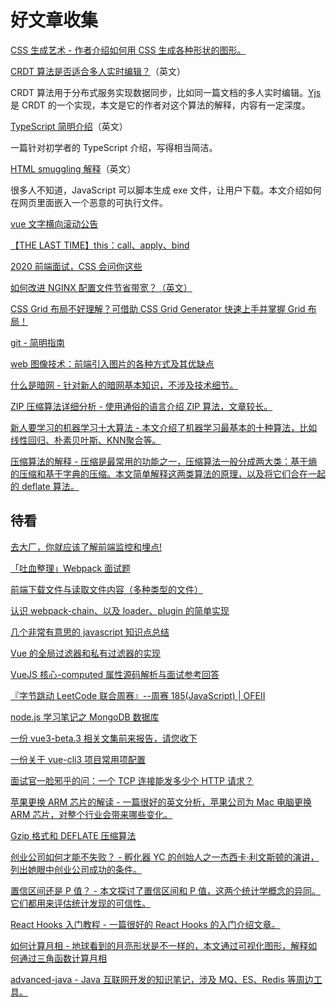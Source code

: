 # 好文章收集

[CSS 生成艺术 - 作者介绍如何用 CSS 生成各种形状的图形。](https://generative-art-with-css.commons.host/)

[CRDT 算法是否适合多人实时编辑？](https://blog.kevinjahns.de/are-crdts-suitable-for-shared-editing/)（英文）

CRDT 算法用于分布式服务实现数据同步，比如同一篇文档的多人实时编辑。[Yjs](https://github.com/yjs/yjs) 是 CRDT 的一个实现，本文是它的作者对这个算法的解释，内容有一定深度。

[TypeScript 简明介绍](https://www.warambil.com/typescript-why-is-so-important)（英文）

一篇针对初学者的 TypeScript 介绍，写得相当简洁。

[HTML smuggling 解释](https://outflank.nl/blog/2018/08/14/html-smuggling-explained/)（英文）

很多人不知道，JavaScript 可以脚本生成 exe 文件，让用户下载。本文介绍如何在网页里面嵌入一个恶意的可执行文件。

[vue 文字横向滚动公告](https://segmentfault.com/a/1190000022160405)

[【THE LAST TIME】this：call、apply、bind](https://juejin.im/post/5da7cdff6fb9a04de7735742)

[2020 前端面试，CSS 会问你这些 ](https://segmentfault.com/a/1190000022149245)

[如何改进 NGINX 配置文件节省带宽？（英文）](https://www.nginx.com/blog/help-the-world-by-healing-your-nginx-configuration/)

[CSS Grid 布局不好理解？可借助 CSS Grid Generator 快速上手并掌握 Grid 布局！](https://segmentfault.com/a/1190000022151836)

[git - 简明指南](http://rogerdudler.github.io/git-guide/index.zh.html)

[web 图像技术：前端引入图片的各种方式及其优缺点](https://juejin.im/post/5ea22d15e51d45470c12d074)

[什么是暗网 - 针对新人的暗网基本知识，不涉及技术细节。](https://www.recordedfuture.com/dark-web-reality/)

[ZIP 压缩算法详细分析 - 使用通俗的语言介绍 ZIP 算法，文章较长。](https://www.cnblogs.com/esingchan/p/3958962.html)

[新人要学习的机器学习十大算法 - 本文介绍了机器学习最基本的十种算法，比如线性回归、朴素贝叶斯、KNN聚合等。](https://towardsdatascience.com/a-tour-of-the-top-10-algorithms-for-machine-learning-newbies-dde4edffae11)

[压缩算法的解释 - 压缩是最常用的功能之一，压缩算法一般分成两大类：基于熵的压缩和基于字典的压缩。本文简单解释这两类算法的原理，以及将它们合在一起的 deflate 算法。](http://www.codersnotes.com/notes/elegance-of-deflate/)



## 待看

[去大厂，你就应该了解前端监控和埋点!](https://juejin.im/post/5e9052916fb9a03c9843284f)

[「吐血整理」Webpack 面试题](https://mp.weixin.qq.com/s?__biz=MzI1NTcxOTQ1Nw==&mid=2247488174&idx=2&sn=11c5380b199075a2e8d1ffb827f0825b)

[前端下载文件与读取文件内容（多种类型的文件）](https://juejin.im/post/5e9840336fb9a03c4c5bd1e0)

[认识 webpack-chain、以及 loader、plugin 的简单实现](https://juejin.im/post/5e992987f265da480b2646bc)

[几个非常有意思的 javascript 知识点总结](https://juejin.im/post/5e97c1206fb9a03c300f9d75)

[Vue 的全局过滤器和私有过滤器的实现](https://www.zhangshengrong.com/p/9MNlDEBLNJ/)

[VueJS 核心-computed 属性源码解析与面试参考回答](https://juejin.im/post/5e9d1c616fb9a03c576cc2ab)

[『字节跳动 LeetCode 联合周赛』--周赛 185(JavaScript) | OFEII](https://juejin.im/post/5e9c74f3e51d4546b3566758)

[node.js 学习笔记之 MongoDB 数据库](https://juejin.im/post/5e9e362a6fb9a03c6e6438e2)

[一份 vue3-beta.3 相关文集前来报告，请您收下](https://segmentfault.com/a/1190000022451034)

[一份关于 vue-cli3 项目常用项配置](https://segmentfault.com/a/1190000022512358)

[面试官一脸邪乎的问：一个 TCP 连接能发多少个 HTTP 请求？](https://segmentfault.com/a/1190000022549995)

[苹果更换 ARM 芯片的解读 - 一篇很好的英文分析，苹果公司为 Mac 电脑更换 ARM 芯片，对整个行业会带来哪些变化。](https://zh.ifixit.com/News/42949/apple-arm-and-what-it-means)

[Gzip 格式和 DEFLATE 压缩算法](https://luyuhuang.github.io/2020/04/28/gzip-and-deflate.html)

[创业公司如何才能不失败？ - 孵化器 YC 的创始人之一杰西卡·利文斯顿的演讲，列出她眼中创业公司成功的条件。](https://blog.ycombinator.com/how-not-to-fail/)

[置信区间还是 P 值？ - 本文探讨了置信区间和 P 值，这两个统计学概念的异同。它们都用来评估统计发现的可信性。](https://www.ncbi.nlm.nih.gov/pmc/articles/PMC2689604/)

[React Hooks 入门教程 - 一篇很好的 React Hooks 的入门介绍文章。](https://testdriven.io/blog/react-hooks-primer/)

[如何计算月相 - 地球看到的月亮形状是不一样的，本文通过可视化图形，解释如何通过三角函数计算月相](http://witchy.co/trig/)

[advanced-java - Java 互联网开发的知识笔记，涉及 MQ、ES、Redis 等周边工具。](https://github.com/doocs/advanced-java)
